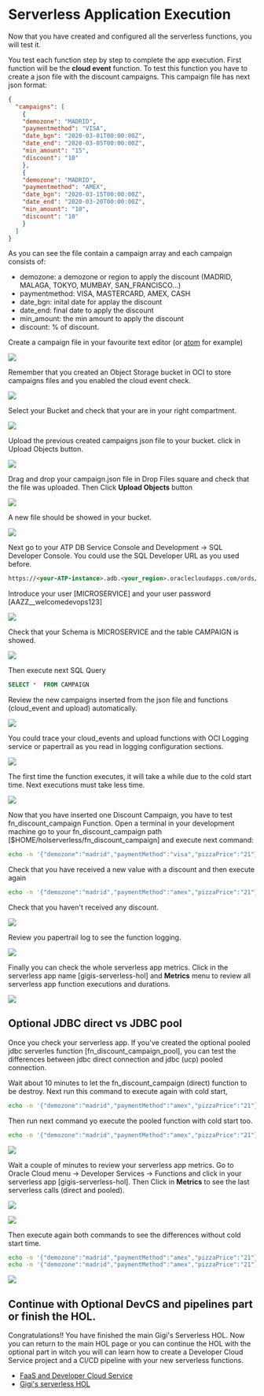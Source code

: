 # Serverless Application Execution
Now that you have created and configured all the serverless functions, you will test it.

You test each function step by step to complete the app execution.
First function will be the **cloud event** function. To test this function you have to create a json file with the discount campaigns. This campaign file has next json format:
```json
{
  "campaigns": [
    {
    "demozone": "MADRID",
    "paymentmethod": "VISA",
    "date_bgn": "2020-03-01T00:00:00Z",
    "date_end": "2020-03-05T00:00:00Z",
    "min_amount": "15",
    "discount": "10"
    },
    {
    "demozone": "MADRID",
    "paymentmethod": "AMEX",
    "date_bgn": "2020-03-15T00:00:00Z",
    "date_end": "2020-03-20T00:00:00Z",
    "min_amount": "10",
    "discount": "10"
    }
  ]
}
```
As you can see the file contain a campaign array and each campaign consists of: 
- demozone: a demozone or region to apply the discount (MADRID, MALAGA, TOKYO, MUMBAY, SAN_FRANCISCO...)
- paymentmethod: VISA, MASTERCARD, AMEX, CASH
- date_bgn: inital date for applay the discount
- date_end: final date to apply the discount
- min_amount: the min amount to apply the discount
- discount: % of discount.

Create a campaign file in your favourite text editor (or [atom](https://atom.io/) for example)

![](./images/fn-execution/faas-app-execution01.png)

Remember that you created an Object Storage bucket in OCI to store campaigns files and you enabled the cloud event check. 

![](./images/fn-execution/faas-app-execution02.png)

Select your Bucket and check that your are in your right compartment.

![](./images/fn-execution/faas-app-execution03.png)

Upload the previous created campaigns json file to your bucket. click in Upload Objects button.

![](./images/fn-execution/faas-app-execution04.png)

Drag and drop your campaign.json file in Drop Files square and check that the file was uploaded. Then Click **Upload Objects** button

![](./images/fn-execution/faas-app-execution05.png)

A new file should be showed in your bucket.

![](./images/fn-execution/faas-app-execution06.png)

Next go to your ATP DB Service Console and Development -> SQL Developer Console. You could use the SQL Developer URL as you used before.

```html
https://<your-ATP-instance>.adb.<your_region>.oraclecloudapps.com/ords/atp/_sdw/?nav=worksheet
```
Introduce your user [MICROSERVICE] and your user password [AAZZ__welcomedevops123]

![](./images/ATP-configure07.PNG)

Check that your Schema is MICROSERVICE and the table CAMPAIGN is showed.

![](./images/fn-execution/faas-app-execution07.png)

Then execute next SQL Query 
```sql 
SELECT *  FROM CAMPAIGN
``` 
Review the new campaigns inserted from the json file and functions (cloud_event and upload) automatically.

![](./images/fn-execution/faas-app-execution08.png)

You could trace your cloud_events and upload functions with OCI Logging service or papertrail as you read in logging configuration sections. 

![](./images/fn-execution/faas-app-execution09.png)

The first time the function executes, it will take a while due to the cold start time. Next executions must take less time.

![](./images/fn-execution/faas-app-execution10.png)

Now that you have inserted one Discount Campaign, you have to test fn_discount_campaign Function. Open a terminal in your development machine go to your fn_discount_campaign path [$HOME/holserverless/fn_discount_campaign] and execute next command:
```sh
echo -n '{"demozone":"madrid","paymentMethod":"visa","pizzaPrice":"21"}' | fn invoke gigis-serverless-hol fn_discount_campaign
```
Check that you have received a new value with a discount and then execute again
```sh
echo -n '{"demozone":"madrid","paymentMethod":"amex","pizzaPrice":"21"}' | fn invoke gigis-serverless-hol fn_discount_campaign
```
Check that you haven't received any discount.

![](./images/fn-execution/faas-app-execution11.png)

Review you papertrail log to see the function logging.

![](./images/fn-execution/faas-app-execution12.png)

Finally you can check the whole serverless app metrics. Click in the serverless app name [gigis-serverless-hol] and **Metrics** menu to review all serverless app function executions and durations.

![](./images/fn-execution/faas-app-execution13.png)

## Optional JDBC direct vs JDBC pool
Once you check your serverless app. If you've created the optional pooled jdbc serverles function [fn_discount_campaign_pool], you can test the differences between jdbc direct connection and jdbc (ucp) pooled connection.

Wait about 10 minutes to let the fn_discount_campaign (direct) function to be destroy. Next run this command to execute again with cold start,

```sh
echo -n '{"demozone":"madrid","paymentMethod":"amex","pizzaPrice":"21"}' | fn invoke gigis-serverless-hol fn_discount_campaign
```
Then run next command yo execute the pooled function with cold start too.

```sh
echo -n '{"demozone":"madrid","paymentMethod":"amex","pizzaPrice":"21"}' | fn invoke gigis-serverless-hol fn_discount_campaign_pool
```

![](./images/fn-execution/faas-app-execution14.png)

Wait a couple of minutes to review your serverless app metrics. Go to Oracle Cloud menu -> Developer Services -> Functions and click in your serverless app [gigis-serverless-hol]. Then Click in **Metrics** to see the last serverless calls (direct and pooled).

![](./images/fn-execution/faas-app-execution15.png)

![](./images/fn-execution/faas-app-execution16.png)

Then execute again both commands to see the differences without cold start time.

```sh
echo -n '{"demozone":"madrid","paymentMethod":"amex","pizzaPrice":"21"}' | fn invoke gigis-serverless-hol fn_discount_campaign
echo -n '{"demozone":"madrid","paymentMethod":"amex","pizzaPrice":"21"}' | fn invoke gigis-serverless-hol fn_discount_campaign_pool
```

![](./images/fn-execution/faas-app-execution17.png)

## Continue with Optional DevCS and pipelines part or finish the HOL.
Congratulations!! You have finished the main Gigi's Serverless HOL. Now you can return to the main HOL page or you can continue the HOL with the optional part in witch you will can learn how to create a Developer Cloud Service project and a CI/CD pipeline with your new serverless functions.

* [FaaS and Developer Cloud Service](https://github.com/oraclespainpresales/GigisPizzaHOL/blob/master/serverless/devcs2fn.md)
* [Gigi's serverless HOL](https://github.com/oraclespainpresales/GigisPizzaHOL/blob/master/serverless/gigis-serverless-HOL.md)
